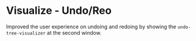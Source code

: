 # Visualize - Undo/Reo

Improved the user experience on undoing and redoing by 
showing the `undo-tree-visualizer` at the second window.
